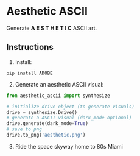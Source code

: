 # Aesthetic ASCII

Generate **A E S T H E T I C** ASCII art.

## Instructions

1. Install:

```
pip install ADOBE
```

2. Generate an aesthetic ASCII visual:

```python
from aesthetic_ascii import synthesize

# initialize drive object (to generate visuals)
drive = synthesize.Drive()
# generate a ASCII visual (dark_mode optional)
drive.generate(dark_mode=True)
# save to png
drive.to_png('aesthetic.png')
```

3. Ride the space skyway home to 80s Miami
